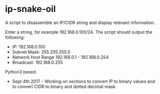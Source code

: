 # ip-snake-oil
A script to disassemble an IP/CIDR string and display relevant information. 

Enter a string, for example 192.168.0.100/24. The script should output the following: 

* IP: 192.168.0.100
* Subnet Mask: 255.255.255.0
* Network Host Range 192.168.0.1 - 192.168.0.254
* Broadcast: 192.168.0.255

Python3 based. 

- Sept 4th 2017 - 
Working on sections to convert IP to binary values and to convert CIDR to binary and dotted decimal mask. 
